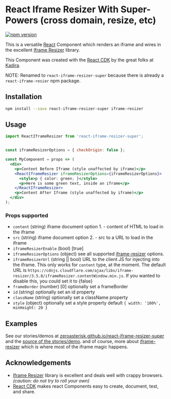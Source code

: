 # React Iframe Resizer With Super-Powers (cross domain, resize, etc)
[![npm version](https://badge.fury.io/js/%40tmc%2Freact-iframe-resizer-super.svg)](https://www.npmjs.com/package/@tmc/react-iframe-resizer-super)

This is a versatile [React](https://facebook.github.io/react/) Component
which renders an iframe and wires in the excellent
[Iframe Resizer](http://davidjbradshaw.github.io/iframe-resizer/) library.


This Component was created with the
[React CDK](https://github.com/kadirahq/react-cdk)
by the great folks at [Kadira](https://github.com/kadirahq).

NOTE: Renamed to `react-iframe-resizer-super` because there is already a `react-iframe-resier` npm package.

## Installation
```sh
npm install --save react-iframe-resizer-super iframe-resizer
```

## Usage

```jsx
import ReactIframeResizer from 'react-iframe-resizer-super';


const iframeResizerOptions = { checkOrigin: false };

const MyComponent = props => (
  <div>
    <p>Content Before Iframe (style unaffected by iframe)</p>
    <ReactIframeResizer iframeResizerOptions={iframeResizerOptions}>
      <style>p { color: green; }</style>
      <p>Here is some green text, inside an iframe</p>
    </ReactIframeResizer>
    <p>Content After Iframe (style unaffected by iframe)</p>
  </div>
);
```

### Props supported

- `content` (string) iframe document option 1. - content of HTML to load in the iframe
- `src` (string) iframe document option 2. - src to a URL to load in the iframe
- `iframeResizerEnable` (bool) [true]
- `iframeResizerOptions` (object) see all supported
  [iframe-resizer](http://davidjbradshaw.github.io/iframe-resizer/) options.
- `iframeResizerUrl` (string || bool) URL to the client JS for injecting into the
  iframe.  This only works for `content` type, at the moment.  The default URL
  is `https://cdnjs.cloudflare.com/ajax/libs/iframe-resizer/3.5.8/iframeResizer.contentWindow.min.js`. If you wanted to disable this, you could set it to {false}
- `frameBorder` (number) [0] optionally set a frameBorder
- `id` (string) optionally set an id property
- `className` (string) optionally set a className property
- `style` (object) optionally set a style property
  default `{ width: '100%', minHeight: 20 }`

## Examples

See our stories/demos at
[zeroasterisk.github.io/react-iframe-resizer-super](https://zeroasterisk.github.io/react-iframe-resizer-super)
and the
[source of the stories/demo](https://github.com/zeroasterisk/react-iframe-resizer-super/blob/master/src/stories/index.js).
and of course, more about
[iframe-resizer](http://davidjbradshaw.github.io/iframe-resizer/)
which is where most of the iframe magic happens.

## Acknowledgements

* [Iframe Resizer](http://davidjbradshaw.com/iframe-resizer/) library is
  excellent and deals well with crappy browsers.
  _(caution: do not try to roll your own)_
* [React CDK](https://github.com/kadirahq/react-cdk) makes react Components
  easy to create, document, test, and share.

